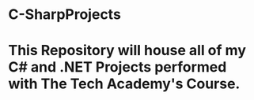 # C-SharpProjects
# This Repository will house all of my C# and .NET Projects performed with The Tech Academy's Course.
